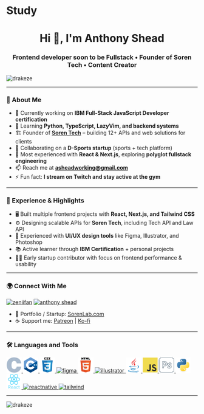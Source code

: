 # Study
<h1 align="center">Hi 👋, I'm Anthony Shead</h1>
<h3 align="center">Frontend developer soon to be Fullstack • Founder of Soren Tech • Content Creator</h3>

<p align="left"> <img src="https://komarev.com/ghpvc/?username=drakeze&label=Profile%20views&color=0e75b6&style=flat" alt="drakeze" /> </p>

---

### 🚀 About Me  
- 🔭 Currently working on **IBM Full-Stack JavaScript Developer certification**  
- 🌱 Learning **Python, TypeScript, LazyVim, and backend systems**  
- 🏗️ Founder of **[Soren Tech](https://sorenlab.com)** – building 12+ APIs and web solutions for clients  
- 👯 Collaborating on a **D-Sports startup** (sports + tech platform)  
- 💬 Most experienced with **React & Next.js**, exploring **polyglot fullstack engineering**  
- 📫 Reach me at **asheadworking@gmail.com**  
- ⚡ Fun fact: **I stream on Twitch and stay active at the gym**  

---

### 💼 Experience & Highlights  
- 🖥️ Built multiple frontend projects with **React, Next.js, and Tailwind CSS**  
- ⚙️ Designing scalable APIs for **Soren Tech**, including Tech API and Law API  
- 🎨 Experienced with **UI/UX design tools** like Figma, Illustrator, and Photoshop  
- 📚 Active learner through **IBM Certification** + personal projects  
- 👨‍💻 Early startup contributor with focus on frontend performance & usability  

---

### 🌍 Connect With Me
<p align="left">
<a href="https://x.com/not_blackkid" target="blank"><img align="center" src="https://raw.githubusercontent.com/rahuldkjain/github-profile-readme-generator/master/src/images/icons/Social/twitter.svg" alt="zeniifan" height="30" width="40" /></a>
<a href="https://linkedin.com/in/anthony-shead-3a2a3424b/" target="blank"><img align="center" src="https://raw.githubusercontent.com/rahuldkjain/github-profile-readme-generator/master/src/images/icons/Social/linked-in-alt.svg" alt="anthony shead" height="30" width="40" /></a>
</p>

- 💼 Portfolio / Startup: [SorenLab.com](https://sorenlab.com)  
- ☕ Support me: [Patreon](https://www.patreon.com/cw/SorenTech) | [Ko-fi](https://ko-fi.com/sorentech)  

---

### 🛠️ Languages and Tools
<p align="left"> 
<a href="https://www.cprogramming.com/" target="_blank" rel="noreferrer"> <img src="https://raw.githubusercontent.com/devicons/devicon/master/icons/c/c-original.svg" alt="c" width="40" height="40"/> </a> 
<a href="https://www.w3schools.com/cpp/" target="_blank" rel="noreferrer"> <img src="https://raw.githubusercontent.com/devicons/devicon/master/icons/cplusplus/cplusplus-original.svg" alt="cplusplus" width="40" height="40"/> </a> 
<a href="https://www.w3schools.com/css/" target="_blank" rel="noreferrer"> <img src="https://raw.githubusercontent.com/devicons/devicon/master/icons/css3/css3-original-wordmark.svg" alt="css3" width="40" height="40"/> </a> 
<a href="https://www.figma.com/" target="_blank" rel="noreferrer"> <img src="https://www.vectorlogo.zone/logos/figma/figma-icon.svg" alt="figma" width="40" height="40"/> </a> 
<a href="https://www.w3.org/html/" target="_blank" rel="noreferrer"> <img src="https://raw.githubusercontent.com/devicons/devicon/master/icons/html5/html5-original-wordmark.svg" alt="html5" width="40" height="40"/> </a> 
<a href="https://www.adobe.com/in/products/illustrator.html" target="_blank" rel="noreferrer"> <img src="https://www.vectorlogo.zone/logos/adobe_illustrator/adobe_illustrator-icon.svg" alt="illustrator" width="40" height="40"/> </a> 
<a href="https://www.java.com" target="_blank" rel="noreferrer"> <img src="https://raw.githubusercontent.com/devicons/devicon/master/icons/java/java-original.svg" alt="java" width="40" height="40"/> </a> 
<a href="https://developer.mozilla.org/en-US/docs/Web/JavaScript" target="_blank" rel="noreferrer"> <img src="https://raw.githubusercontent.com/devicons/devicon/master/icons/javascript/javascript-original.svg" alt="javascript" width="40" height="40"/> </a> 
<a href="https://www.photoshop.com/en" target="_blank" rel="noreferrer"> <img src="https://raw.githubusercontent.com/devicons/devicon/master/icons/photoshop/photoshop-line.svg" alt="photoshop" width="40" height="40"/> </a> 
<a href="https://www.python.org" target="_blank" rel="noreferrer"> <img src="https://raw.githubusercontent.com/devicons/devicon/master/icons/python/python-original.svg" alt="python" width="40" height="40"/> </a> 
<a href="https://reactjs.org/" target="_blank" rel="noreferrer"> <img src="https://raw.githubusercontent.com/devicons/devicon/master/icons/react/react-original-wordmark.svg" alt="react" width="40" height="40"/> </a> 
<a href="https://reactnative.dev/" target="_blank" rel="noreferrer"> <img src="https://reactnative.dev/img/header_logo.svg" alt="reactnative" width="40" height="40"/> </a> 
<a href="https://tailwindcss.com/" target="_blank" rel="noreferrer"> <img src="https://www.vectorlogo.zone/logos/tailwindcss/tailwindcss-icon.svg" alt="tailwind" width="40" height="40"/> </a> 
</p>

---

<p><img align="center" src="https://github-readme-stats.vercel.app/api/top-langs?username=drakeze&show_icons=true&locale=en&layout=compact" alt="drakeze" /></p>



